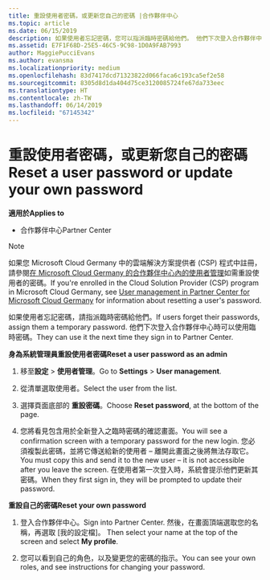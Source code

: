 ```yaml
---
title: 重設使用者密碼，或更新您自己的密碼 |合作夥伴中心
ms.topic: article
ms.date: 06/15/2019
description: 如果使用者忘記密碼，您可以指派臨時密碼給他們。 他們下次登入合作夥伴中心時可以使用臨時密碼。
ms.assetid: E7F1F68D-25E5-46C5-9C98-1D0A9FAB7993
author: MaggiePucciEvans
ms.author: evansma
ms.localizationpriority: medium
ms.openlocfilehash: 83d7417dcd71323822d066faca6c193ca5ef2e58
ms.sourcegitcommit: 8305d8d1da404d75ce3120085724fe67da733eec
ms.translationtype: HT
ms.contentlocale: zh-TW
ms.lasthandoff: 06/14/2019
ms.locfileid: "67145342"
---
```

# <a name="reset-a-user-password-or-update-your-own-password"></a><span data-ttu-id="94238-104">重設使用者密碼，或更新您自己的密碼</span><span class="sxs-lookup"><span data-stu-id="94238-104">Reset a user password or update your own password</span></span>

<span data-ttu-id="94238-105">**適用於**</span><span class="sxs-lookup"><span data-stu-id="94238-105">**Applies to**</span></span>

-  <span data-ttu-id="94238-106">合作夥伴中心</span><span class="sxs-lookup"><span data-stu-id="94238-106">Partner Center</span></span>
   
> [!NOTE]  
>  <span data-ttu-id="94238-107">如果您 Microsoft Cloud Germany 中的雲端解決方案提供者 (CSP) 程式中註冊，請參閱[在 Microsoft Cloud Germany 的合作夥伴中心內的使用者管理](user-management-in-partner-center-for-microsoft-cloud-germany.md)如需重設使用者的密碼。</span><span class="sxs-lookup"><span data-stu-id="94238-107">If you're enrolled in the Cloud Solution Provider (CSP) program in Microsoft Cloud Germany, see [User management in Partner Center for Microsoft Cloud Germany](user-management-in-partner-center-for-microsoft-cloud-germany.md) for information about resetting a user's password.</span></span>

<span data-ttu-id="94238-108">如果使用者忘記密碼，請指派臨時密碼給他們。</span><span class="sxs-lookup"><span data-stu-id="94238-108">If users forget their passwords, assign them a temporary password.</span></span> <span data-ttu-id="94238-109">他們下次登入合作夥伴中心時可以使用臨時密碼。</span><span class="sxs-lookup"><span data-stu-id="94238-109">They can use it the next time they sign in to Partner Center.</span></span>

<span data-ttu-id="94238-110">**身為系統管理員重設使用者密碼**</span><span class="sxs-lookup"><span data-stu-id="94238-110">**Reset a user password as an admin**</span></span>

1.  <span data-ttu-id="94238-111">移至**設定** &gt; **使用者管理**。</span><span class="sxs-lookup"><span data-stu-id="94238-111">Go to **Settings** &gt; **User management**.</span></span>
2.  <span data-ttu-id="94238-112">從清單選取使用者。</span><span class="sxs-lookup"><span data-stu-id="94238-112">Select the user from the list.</span></span>

3.  <span data-ttu-id="94238-113">選擇頁面底部的 **重設密碼**。</span><span class="sxs-lookup"><span data-stu-id="94238-113">Choose **Reset password**, at the bottom of the page.</span></span>

4.  <span data-ttu-id="94238-114">您將看見包含用於全新登入之臨時密碼的確認畫面。</span><span class="sxs-lookup"><span data-stu-id="94238-114">You will see a confirmation screen with a temporary password for the new login.</span></span> <span data-ttu-id="94238-115">您必須複製此密碼，並將它傳送給新的使用者 – 離開此畫面之後將無法存取它。</span><span class="sxs-lookup"><span data-stu-id="94238-115">You must copy this and send it to the new user – it is not accessible after you leave the screen.</span></span> <span data-ttu-id="94238-116">在使用者第一次登入時，系統會提示他們更新其密碼。</span><span class="sxs-lookup"><span data-stu-id="94238-116">When they first sign in, they will be prompted to update their password.</span></span>

<span data-ttu-id="94238-117">**重設自己的密碼**</span><span class="sxs-lookup"><span data-stu-id="94238-117">**Reset your own password**</span></span>

1.  <span data-ttu-id="94238-118">登入合作夥伴中心。</span><span class="sxs-lookup"><span data-stu-id="94238-118">Sign into Partner Center.</span></span> <span data-ttu-id="94238-119">然後，在畫面頂端選取您的名稱，再選取 \[我的設定檔\]。 </span><span class="sxs-lookup"><span data-stu-id="94238-119">Then select your name at the top of the screen and select **My profile**.</span></span>

2.  <span data-ttu-id="94238-120">您可以看到自己的角色，以及變更您的密碼的指示。</span><span class="sxs-lookup"><span data-stu-id="94238-120">You can see your own roles, and see instructions for changing your password.</span></span>

 

 



